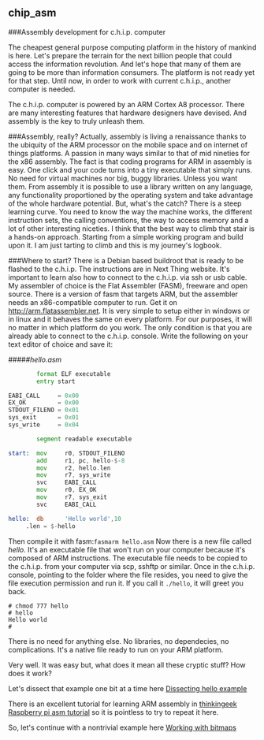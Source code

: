 ## chip_asm
###Assembly development for c.h.i.p. computer

The cheapest general purpose computing platform in the history of mankind is here. Let's prepare the terrain for the next billion people that could access the information revolution. And let's hope that many of them are going to be more than information consumers. The platform is not ready yet for that step. Until now, in order to work with current c.h.i.p., another computer is needed.

The c.h.i.p. computer is powered by an ARM Cortex A8 processor. There are many interesting features that hardware designers have devised. And assembly is the key to truly unleash them.

###Assembly, really?
Actually, assembly is living a renaissance thanks to the ubiquity of the ARM processor on the mobile space and on internet of things platforms. A passion in many ways similar to that of mid nineties for the x86 assembly.
The fact is that coding programs for ARM in assembly is easy. One click and your code turns into a tiny executable that simply runs. No need for virtual machines nor big, buggy libraries. Unless you want them. From assembly it is possible to use a library written on any language, any functionality proportioned by the operating system and take advantage of the whole hardware potential. But, what's the catch?
There is a steep learning curve. You need to know the way the machine works, the different instruction sets, the calling conventions, the way to access memory and a lot of other interesting niceties.
I think that the best way to climb that stair is a hands-on approach. Starting from a simple working program and build upon it. I am just tarting to climb and this is my journey's logbook.

###Where to start?
There is a Debian based buildroot that is ready to be flashed to the c.h.i.p. The instructions are in Next Thing website. It's important to learn also how to connect to the c.h.i.p. via ssh or usb cable.
My assembler of choice is the Flat Assembler (FASM), freeware and open source. There is a version of fasm that targets ARM, but the assembler needs an x86-compatible computer to run. Get it on http://arm.flatassembler.net. It is very simple to setup either in windows or in linux and it behaves the same on every platform. For our purposes, it will no matter in which platform do you work. The only condition is that you are already able to connect to the c.h.i.p. console.
Write the following on your text editor of choice and save it:

#####*hello.asm*
```asm
        format ELF executable
        entry start

EABI_CALL     = 0x00
EX_OK         = 0x00
STDOUT_FILENO = 0x01
sys_exit      = 0x01
sys_write     = 0x04

        segment readable executable

start:  mov     r0, STDOUT_FILENO
        add     r1, pc, hello-$-8
        mov     r2, hello.len
        mov     r7, sys_write
        svc     EABI_CALL
        mov     r0, EX_OK
        mov     r7, sys_exit
        svc     EABI_CALL

hello:  db      'Hello world',10
     .len = $-hello
```
Then compile it with fasm:`fasmarm hello.asm`
Now there is a new file called *hello*. It's an executable file that won't run on your computer because it's composed of ARM instructions. The executable file needs to be copied to the c.h.i.p. from your computer via scp, sshftp or similar.
Once in the c.h.i.p. console, pointing to the folder where the file resides, you need to give the file execution permission and run it. If you call it `./hello`, it will greet you back.
```
# chmod 777 hello
# hello
Hello world
#
``` 
There is no need for anything else. No libraries, no dependecies, no complications. It's a native file ready to run on your ARM platform.

Very well. It was easy but, what does it mean all these cryptic stuff? How does it work?

Let's dissect that example one bit at a time here [Dissecting hello example](https://github.com/pelaillo/chip_asm/tree/master/hello)

There is an excellent tutorial for learning ARM assembly in [thinkingeek Raspberry pi asm tutorial](http://thinkingeek.com/2013/01/09/arm-assembler-raspberry-pi-chapter-1) so it is pointless to try to repeat it here.

So, let's continue with a nontrivial example here [Working with bitmaps](https://github.com/pelaillo/chip_asm/tree/master/bmper)
